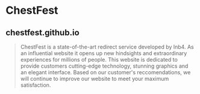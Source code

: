 # ChestFest
## chestfest.github.io

> ChestFest is a state-of-the-art redirect service developed by Inb4. As an influential website it opens up new hindsights and extraordinary experiences for millions of people. This website is dedicated to provide customers cutting-edge technology, stunning graphics and an elegant interface. Based on our customer's reccomendations, we will continue to improve our website to meet your maximum satisfaction.




